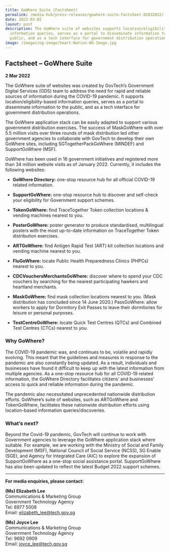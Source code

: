 ```yaml
---
title: GoWhere Suite (Factsheet)
permalink: /media-hub/press-releases/gowhere-suite-factsheet-02032022/
date: 2022-03-02
layout: post
description: The GoWhere suite of websites supports location/eligibility-based
  information queries, serves as a portal to disseminate information to the
  public, and as a tech interface for government distribution operations.
image: /images/og-image/Smart-Nation-OG-Image.jpg
---
```

## Factsheet – GoWhere Suite

**2 Mar 2022**

The GoWhere suite of websites was created by GovTech’s Government Digital Services (GDS) team to address the need for rapid and reliable sources of information during the COVID-19 pandemic. It supports location/eligibility-based information queries, serves as a portal to disseminate information to the public, and as a tech interface for government distribution operations.

The GoWhere application stack can be easily adapted to support various government distribution exercises. The success of MaskGoWhere with over 5.5 million visits over three rounds of mask distribution led other government agencies to collaborate with GovTech to develop their own GoWhere sites, including SGTogetherPackGoWhere (MINDEF) and SupportGoWhere (MSF).

GoWhere has been used in 16 government initiatives and registered more than 34 million website visits as of January 2022. Currently, it includes the following websites:

* **GoWhere Directory:** one-stop resource hub for all official COVID-19 related information.

* **SupportGoWhere:** one-stop resource hub to discover and self-check your eligibility for Government support schemes.

* **TokenGoWhere:** find TraceTogether Token collection locations & vending machines nearest to you.

* **PosterGoWhere:** poster generator to produce standardised, multilingual posters with the most up-to-date information on TraceTogether Token distribution exercises.

* **ARTGoWhere:** find Antigen Rapid Test (ART) kit collection locations and vending machine nearest to you.

* **FluGoWhere:** locate Public Health Preparedness Clinics (PHPCs) nearest to you.

* **CDCVouchersMerchantsGoWhere:** discover where to spend your CDC vouchers by searching for the nearest participating hawkers and heartland merchants.

* **MaskGoWhere:** find mask collection locations nearest to you. (Mask distribution has concluded since 14 June 2020.)
PassGoWhere: allow workers to apply for Dormitory Exit Passes to leave their dormitories for leisure or personal purposes.

* **TestCentreGoWhere:** locate Quick Test Centres (QTCs) and Combined Test Centres (CTCs) nearest to you.

### Why GoWhere?

The COVID-19 pandemic was, and continues to be, volatile and rapidly evolving. This meant that the guidelines and measures in response to the pandemic are also constantly being updated. As a result, individuals and businesses have found it difficult to keep up with the latest information from multiple agencies. As a one-stop resource hub for all COVID-19 related information, the GoWhere Directory facilitates citizens’ and businesses’ access to quick and reliable information during the pandemic.

The pandemic also necessitated unprecedented nationwide distribution efforts. GoWhere’s suite of websites, such as ARTGoWhere and TokenGoWhere, facilitates these nationwide distribution efforts using location-based information queries/discoveries.

### What’s next?

Beyond the Covid-19 pandemic, GovTech will continue to work with Government agencies to leverage the GoWhere application stack where suitable. For example, we are working with the Ministry of Social and Family Development (MSF), National Council of Social Service (NCSS), SG Enable (SGE), and Agency for Integrated Care (AIC) to explore the expansion of SupportGoWhere as a one-stop social assistance portal. SupportGoWhere has also been updated to reflect the latest Budget 2022 support schemes.

_______

**For media enquiries, please contact:**

**(Ms) Elizabeth Lee**<br>
Communications & Marketing Group<br>
Government Technology Agency<br>
Tel: 6977 5008<br>
Email: [elizabeth_lee@tech.gov.sg](mailto:elizabeth_lee@tech.gov.sg)

**(Ms) Joyce Lee**<br>
Communications & Marketing Group<br>
Government Technology Agency<br>
Tel: 9692 0909<br>
Email: [joyce_lee@tech.gov.sg](mailto:joyce_lee@tech.gov.sg)